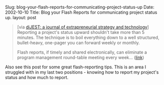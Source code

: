 Slug: blog-your-flash-reports-for-communicating-project-status-up
Date: 2002-10-10
Title: Blog your Flash Reports for communicating project status up.
layout: post

<blockquote>[via <a href="http://dijest.editthispage.com/">diJEST: a journal of extrapreneurial strategy and technology</a>]  Reporting a project&#39;s status upward shouldn&#39;t take more than 5 minutes. The technique is to boil everything down to a well structured, bullet-heavy, one-pager you can forward weekly or monthly.

Flash reports, if timely and shared electronically, can eliminate a program management round-table meeting every week... (<a href="http://dijest.com/aka/categories/klogs/2002/09/04.html#a1980">link</a>)</blockquote>

Also see this post for some great flash-reporting tips. This is an area I struggled with in my last two positions - knowing how to report my project&#39;s status and how much to report.
